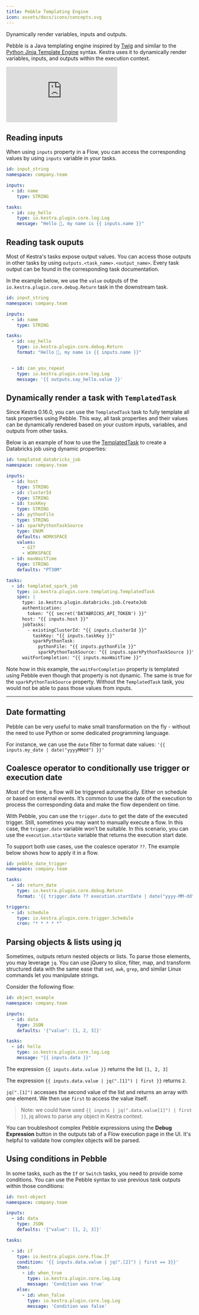 ```yaml
---
title: Pebble Templating Engine
icon: assets/docs/icons/concepts.svg
---
```


Dynamically render variables, inputs and outputs.

Pebble is a Java templating engine inspired by [Twig](https://twig.symfony.com/) and similar to the [Python Jinja Template Engine](https://palletsprojects.com/p/jinja/) syntax. Kestra uses it to dynamically render variables, inputs, and outputs within the execution context.

<div class="video-container">
  <iframe src="https://www.youtube.com/embed/TJ4BFBV8ZvU?si=KO8dnt105CVuvo8D" title="YouTube video player" frameborder="0" allow="accelerometer; autoplay; clipboard-write; encrypted-media; gyroscope; picture-in-picture; web-share" referrerpolicy="strict-origin-when-cross-origin" allowfullscreen></iframe>
</div>

## Reading inputs

When using `inputs` property in a Flow, you can access the corresponding values by using `inputs` variable in your tasks.

```yaml
id: input_string
namespace: company.team

inputs:
  - id: name
    type: STRING

tasks:
  - id: say_hello
    type: io.kestra.plugin.core.log.Log
    message: "Hello 👋, my name is {{ inputs.name }}"
```

## Reading task ouputs

Most of Kestra's tasks expose output values. You can access those outputs in other tasks by using `outputs.<task_name>.<output_name>`. Every task output can be found in the corresponding task documentation.

In the example below, we use the `value` outputs of the `io.kestra.plugin.core.debug.Return` task in the downstream task.

```yaml
id: input_string
namespace: company.team

inputs:
  - id: name
    type: STRING

tasks:
  - id: say_hello
    type: io.kestra.plugin.core.debug.Return
    format: "Hello 👋, my name is {{ inputs.name }}"


  - id: can_you_repeat
    type: io.kestra.plugin.core.log.Log
    message: '{{ outputs.say_hello.value }}'
```

## Dynamically render a task with `TemplatedTask`

Since Kestra 0.16.0, you can use the `TemplatedTask` task to fully template all task properties using Pebble. This way, all task properties and their values can be dynamically rendered based on your custom inputs, variables, and outputs from other tasks.

Below is an example of how to use the [TemplatedTask](/plugins/tasks/templating/io.kestra.plugin.core.templating.TemplatedTask) to create a Databricks job using dynamic properties:

```yaml
id: templated_databricks_job
namespace: company.team

inputs:
  - id: host
    type: STRING
  - id: clusterId
    type: STRING
  - id: taskKey
    type: STRING
  - id: pythonFile
    type: STRING
  - id: sparkPythonTaskSource
    type: ENUM
    defaults: WORKSPACE
    values:
      - GIT
      - WORKSPACE
  - id: maxWaitTime
    type: STRING
    defaults: "PT30M"

tasks:
  - id: templated_spark_job
    type: io.kestra.plugin.core.templating.TemplatedTask
    spec: |
      type: io.kestra.plugin.databricks.job.CreateJob
      authentication:
        token: "{{ secret('DATABRICKS_API_TOKEN') }}"
      host: "{{ inputs.host }}"
      jobTasks:
        - existingClusterId: "{{ inputs.clusterId }}"
          taskKey: "{{ inputs.taskKey }}"
          sparkPythonTask:
            pythonFile: "{{ inputs.pythonFile }}"
            sparkPythonTaskSource: "{{ inputs.sparkPythonTaskSource }}"
      waitForCompletion: "{{ inputs.maxWaitTime }}"
```

Note how in this example, the `waitForCompletion` property is templated using Pebble even though that property is not dynamic. The same is true for the `sparkPythonTaskSource` property. Without the `TemplatedTask` task, you would not be able to pass those values from inputs.

---

## Date formatting

Pebble can be very useful to make small transformation on the fly - without the need to use Python or some dedicated programming language.

For instance, we can use the `date` filter to format date values: `'{{ inputs.my_date | date("yyyyMMdd") }}'`

## Coalesce operator to conditionally use trigger or execution date

Most of the time, a flow will be triggered automatically. Either on schedule or based on external events. It’s common to use the date of the execution to process the corresponding data and make the flow dependent on time.

With Pebble, you can use the `trigger.date` to get the date of the executed trigger.
Still, sometimes you may want to manually execute a flow. In this case, the `trigger.date` variable won’t be suitable. In this scenario, you can use the `execution.startDate` variable that returns the execution start date.

To support both use cases, use the coalesce operator `??`. The example below shows how to apply it in a flow.

```yaml
id: pebble_date_trigger
namespace: company.team

tasks:
  - id: return_date
    type: io.kestra.plugin.core.debug.Return
    format: '{{ trigger.date ?? execution.startDate | date("yyyy-MM-dd")}}'

triggers:
  - id: schedule
    type: io.kestra.plugin.core.trigger.Schedule
    cron: "* * * * *"
```

## Parsing objects & lists using jq

Sometimes, outputs return nested objects or lists. To parse those elements, you may leverage `jq`. You can use jQuery to slice, filter, map, and transform structured data with the same ease that `sed`, `awk`, `grep`, and similar Linux commands let you manipulate strings.

Consider the following flow:

```yaml
id: object_example
namespace: company.team

inputs:
  - id: data
    type: JSON
    defaults: '{"value": [1, 2, 3]}'

tasks:
  - id: hello
    type: io.kestra.plugin.core.log.Log
    message: "{{ inputs.data }}"
```

The expression `{{ inputs.data.value }}` returns the list `[1, 2, 3]`

The expression `{{ inputs.data.value | jq(".[1]") | first }}` returns `2`.

`jq(".[1]")` accesses the second value of the list and returns an array with one element. We then use `first` to access the value itself.

> Note: we could have used `{{ inputs | jq(".data.value[1]") | first }}`, jq allows to parse any object in Kestra context.

You can troubleshoot complex Pebble expressions using the **Debug Expression** button in the outputs tab of a Flow execution page in the UI. It's helpful to validate how complex objects will be parsed.


## Using conditions in Pebble

In some tasks, such as the `If` or `Switch` tasks, you need to provide some conditions. You can use the Pebble syntax to use previous task outputs within those conditions:

```yaml
id: test-object
namespace: company.team

inputs:
  - id: data
    type: JSON
    defaults: '{"value": [1, 2, 3]}'

tasks:

  - id: if
    type: io.kestra.plugin.core.flow.If
    condition: '{{ inputs.data.value | jq(".[2]") | first == 3}}'
    then:
      - id: when_true
        type: io.kestra.plugin.core.log.Log
        message: 'Condition was true'
    else:
      - id: when_false
        type: io.kestra.plugin.core.log.Log
        message: 'Condition was false'
```

